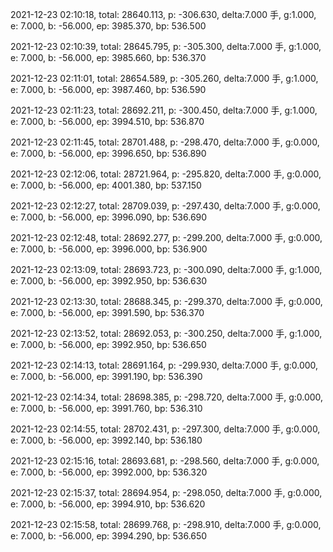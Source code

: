 2021-12-23 02:10:18, total: 28640.113, p: -306.630, delta:7.000 手, g:1.000, e: 7.000, b: -56.000, ep: 3985.370, bp: 536.500

2021-12-23 02:10:39, total: 28645.795, p: -305.300, delta:7.000 手, g:1.000, e: 7.000, b: -56.000, ep: 3985.660, bp: 536.370

2021-12-23 02:11:01, total: 28654.589, p: -305.260, delta:7.000 手, g:1.000, e: 7.000, b: -56.000, ep: 3987.460, bp: 536.590

2021-12-23 02:11:23, total: 28692.211, p: -300.450, delta:7.000 手, g:1.000, e: 7.000, b: -56.000, ep: 3994.510, bp: 536.870

2021-12-23 02:11:45, total: 28701.488, p: -298.470, delta:7.000 手, g:0.000, e: 7.000, b: -56.000, ep: 3996.650, bp: 536.890

2021-12-23 02:12:06, total: 28721.964, p: -295.820, delta:7.000 手, g:0.000, e: 7.000, b: -56.000, ep: 4001.380, bp: 537.150

2021-12-23 02:12:27, total: 28709.039, p: -297.430, delta:7.000 手, g:0.000, e: 7.000, b: -56.000, ep: 3996.090, bp: 536.690

2021-12-23 02:12:48, total: 28692.277, p: -299.200, delta:7.000 手, g:0.000, e: 7.000, b: -56.000, ep: 3996.000, bp: 536.900

2021-12-23 02:13:09, total: 28693.723, p: -300.090, delta:7.000 手, g:1.000, e: 7.000, b: -56.000, ep: 3992.950, bp: 536.630

2021-12-23 02:13:30, total: 28688.345, p: -299.370, delta:7.000 手, g:0.000, e: 7.000, b: -56.000, ep: 3991.590, bp: 536.370

2021-12-23 02:13:52, total: 28692.053, p: -300.250, delta:7.000 手, g:1.000, e: 7.000, b: -56.000, ep: 3992.950, bp: 536.650

2021-12-23 02:14:13, total: 28691.164, p: -299.930, delta:7.000 手, g:0.000, e: 7.000, b: -56.000, ep: 3991.190, bp: 536.390

2021-12-23 02:14:34, total: 28698.385, p: -298.720, delta:7.000 手, g:0.000, e: 7.000, b: -56.000, ep: 3991.760, bp: 536.310

2021-12-23 02:14:55, total: 28702.431, p: -297.300, delta:7.000 手, g:0.000, e: 7.000, b: -56.000, ep: 3992.140, bp: 536.180

2021-12-23 02:15:16, total: 28693.681, p: -298.560, delta:7.000 手, g:0.000, e: 7.000, b: -56.000, ep: 3992.000, bp: 536.320

2021-12-23 02:15:37, total: 28694.954, p: -298.050, delta:7.000 手, g:0.000, e: 7.000, b: -56.000, ep: 3994.910, bp: 536.620

2021-12-23 02:15:58, total: 28699.768, p: -298.910, delta:7.000 手, g:0.000, e: 7.000, b: -56.000, ep: 3994.290, bp: 536.650